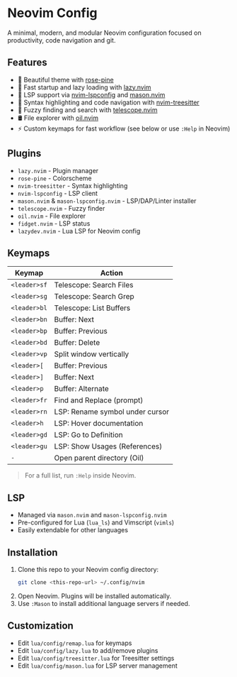 # Neovim Config

A minimal, modern, and modular Neovim configuration focused on productivity, code navigation and git.

## Features

- 🌈 Beautiful theme with [rose-pine](https://github.com/rose-pine/neovim)
- 🚀 Fast startup and lazy loading with [lazy.nvim](https://github.com/folke/lazy.nvim)
- 🧠 LSP support via [nvim-lspconfig](https://github.com/neovim/nvim-lspconfig) and [mason.nvim](https://github.com/williamboman/mason.nvim)
- 🧩 Syntax highlighting and code navigation with [nvim-treesitter](https://github.com/nvim-treesitter/nvim-treesitter)
- 🔭 Fuzzy finding and search with [telescope.nvim](https://github.com/nvim-telescope/telescope.nvim)
- 🛢️ File explorer with [oil.nvim](https://github.com/stevearc/oil.nvim)
- ⚡️ Custom keymaps for fast workflow (see below or use `:Help` in Neovim)

## Plugins

- `lazy.nvim` - Plugin manager
- `rose-pine` - Colorscheme
- `nvim-treesitter` - Syntax highlighting
- `nvim-lspconfig` - LSP client
- `mason.nvim` & `mason-lspconfig.nvim` - LSP/DAP/Linter installer
- `telescope.nvim` - Fuzzy finder
- `oil.nvim` - File explorer
- `fidget.nvim` - LSP status
- `lazydev.nvim` - Lua LSP for Neovim config

## Keymaps

| Keymap         | Action                                 |
|----------------|----------------------------------------|
| `<leader>sf`   | Telescope: Search Files                |
| `<leader>sg`   | Telescope: Search Grep                 |
| `<leader>bl`   | Telescope: List Buffers                |
| `<leader>bn`   | Buffer: Next                           |
| `<leader>bp`   | Buffer: Previous                       |
| `<leader>bd`   | Buffer: Delete                         |
| `<leader>vp`   | Split window vertically                |
| `<leader>[`    | Buffer: Previous                       |
| `<leader>]`    | Buffer: Next                           |
| `<leader>p`    | Buffer: Alternate                      |
| `<leader>fr`   | Find and Replace (prompt)              |
| `<leader>rn`   | LSP: Rename symbol under cursor        |
| `<leader>h`    | LSP: Hover documentation               |
| `<leader>gd`   | LSP: Go to Definition                  |
| `<leader>gu`   | LSP: Show Usages (References)          |
| `-`            | Open parent directory (Oil)            |

> For a full list, run `:Help` inside Neovim.

## LSP

- Managed via `mason.nvim` and `mason-lspconfig.nvim`
- Pre-configured for Lua (`lua_ls`) and Vimscript (`vimls`)
- Easily extendable for other languages

## Installation

1. Clone this repo to your Neovim config directory:
	```sh
	git clone <this-repo-url> ~/.config/nvim
	```
2. Open Neovim. Plugins will be installed automatically.
3. Use `:Mason` to install additional language servers if needed.

## Customization

- Edit `lua/config/remap.lua` for keymaps
- Edit `lua/config/lazy.lua` to add/remove plugins
- Edit `lua/config/treesitter.lua` for Treesitter settings
- Edit `lua/config/mason.lua` for LSP server management
